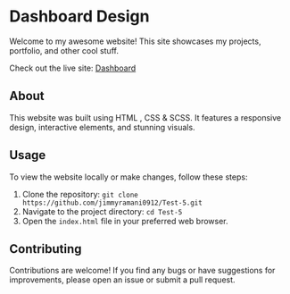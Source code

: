 # Dashboard Design

Welcome to my awesome website! This site showcases my projects, portfolio, and other cool stuff.

Check out the live site: [Dashboard](https://test-5-me.netlify.app/)

## About

This website was built using HTML , CSS & SCSS. It features a responsive design, interactive elements, and stunning visuals.

## Usage

To view the website locally or make changes, follow these steps:

1. Clone the repository: `git clone https://github.com/jimmyramani0912/Test-5.git`
2. Navigate to the project directory: `cd Test-5`
3. Open the `index.html` file in your preferred web browser.

## Contributing

Contributions are welcome! If you find any bugs or have suggestions for improvements, please open an issue or submit a pull request.

